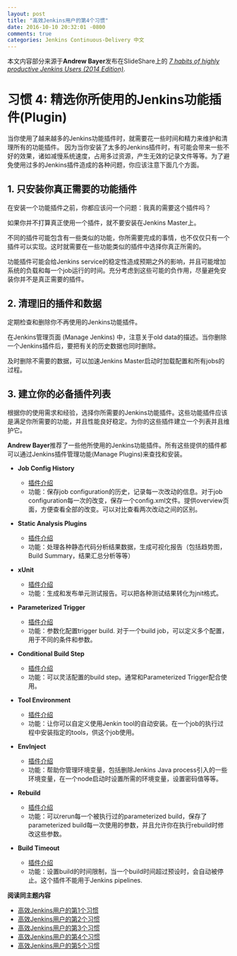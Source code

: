 ```yaml
---
layout: post
title: "高效Jenkins用户的第4个习惯"
date: 2016-10-10 20:32:01 -0800
comments: true
categories: Jenkins Continuous-Delivery 中文
---
```


本文内容部分来源于**Andrew Bayer**发布在SlideShare上的 [*7 habits of highly productive Jenkins Users (2014 Edition)*](http://www.slideshare.net/andrewbayer/seven-habits-of-highly-effective-jenkins-users-2014-edition).


# 习惯 4: 精选你所使用的Jenkins功能插件(Plugin)

当你使用了越来越多的Jenkins功能插件时，就需要花一些时间和精力来维护和清理所有的功能插件。 因为当你安装了太多的Jenkins插件时，有可能会带来一些不好的效果，诸如减慢系统速度，占用多过资源，产生无效的记录文件等等。为了避免使用过多的Jenkins插件造成的各种问题，你应该注意下面几个方面。

## 1. 只安装你真正需要的功能插件 ##

在安装一个功能插件之前，你都应该问一个问题：我真的需要这个插件吗？

如果你并不打算真正使用一个插件，就不要安装在Jenkins Master上。

不同的插件可能包含有一些类似的功能，你所需要完成的事情，也不仅仅只有一个插件可以实现。这时就需要在一些功能类似的插件中选择你真正所需的。

功能插件可能会给Jenkins service的稳定性造成预期之外的影响，并且可能增加系统的负载和每一个job运行的时间。充分考虑到这些可能的负作用，尽量避免安装你并不是真正需要的插件。

<!--more--> 

## 2. 清理旧的插件和数据 ##

定期检查和删除你不再使用的Jenkins功能插件。

在Jenkins管理页面 (Manage Jenkins) 中，注意关于old data的描述。当你删除一个Jenkins插件后，要把有关的历史数据也同时删除。

及时删除不需要的数据，可以加速Jenkins Master启动时加载配置和所有jobs的过程。


## 3. 建立你的必备插件列表 ##

根据你的使用需求和经验，选择你所需要的Jenkins功能插件。这些功能插件应该是满足你所需要的功能，并且性能良好稳定。为你的这些插件建立一个列表并且维护它。


**Andrew Bayer**推荐了一些他所使用的Jenkins功能插件。所有这些提供的插件都可以通过Jenkins插件管理功能(Manage Plugins)来查找和安装。

- **Job Config History**

  - [插件介绍](https://wiki.jenkins-ci.org/display/JENKINS/JobConfigHistory+Plugin) 
  - 功能：保存job configuration的历史，记录每一次改动的信息。对于job configuration每一次的改变，保存一个config.xml文件。提供overview页面，方便查看全部的改变。可以对比查看两次改动之间的区别。
  
- **Static Analysis Plugins**

  - [插件介绍](https://wiki.jenkins-ci.org/display/JENKINS/Static+Code+Analysis+Plug-ins)
  - 功能：处理各种静态代码分析结果数据，生成可视化报告（包括趋势图，Build Summary，结果汇总分析等等）

- **xUnit**

  - [插件介绍](https://wiki.jenkins-ci.org/display/JENKINS/xUnit+Plugin)
  - 功能：生成和发布单元测试报告。可以把各种测试结果转化为jnit格式。

- **Parameterized Trigger**
  
  - [插件介绍](https://wiki.jenkins-ci.org/display/JENKINS/Parameterized+Trigger+Plugin)
  - 功能：参数化配置trigger build. 对于一个build job，可以定义多个配置，用于不同的条件和参数。

- **Conditional Build Step**

  - [插件介绍](https://wiki.jenkins-ci.org/display/JENKINS/Conditional+BuildStep+Plugin)
  - 功能：可以灵活配置的build step。通常和Parameterized Trigger配合使用。

- **Tool Environment**

  - [插件介绍](https://wiki.jenkins-ci.org/display/JENKINS/Tool+Environment+Plugin)
  - 功能：让你可以自定义使用Jenkin tool的自动安装。在一个job的执行过程中安装指定的tools，供这个job使用。

- **EnvInject**

  - [插件介绍](https://wiki.jenkins-ci.org/display/JENKINS/EnvInject+Plugin)
  - 功能：帮助你管理环境变量，包括删除Jenkins Java process引入的一些环境变量，在一个node启动时设置所需的环境变量，设置密码值等等。

- **Rebuild**

  - [插件介绍](https://wiki.jenkins-ci.org/display/JENKINS/Rebuild+Plugin)
  - 功能：可以rerun每一个被执行过的parameterized build，保存了parameterized build每一次使用的参数，并且允许你在执行rebuild时修改这些参数。
 
- **Build Timeout**

  - [插件介绍](https://wiki.jenkins-ci.org/display/JENKINS/Build-timeout+Plugin)
  - 功能：设置build的时间限制，当一个build时间超过预设时，会自动被停止。这个插件不能用于Jenkins pipelines.

**阅读同主题内容**

- [高效Jenkins用户的第1个习惯](http://euccas.github.io/blog/20151210/jenkins-user-habits-1.html)
- [高效Jenkins用户的第2个习惯](http://euccas.github.io/blog/20151215/jenkins-user-habits-2.html)
- [高效Jenkins用户的第3个习惯](http://euccas.github.io/blog/20160523/jenkins-user-habits-3.html)
- [高效Jenkins用户的第4个习惯](http://euccas.github.io/blog/20161010/jenkins-user-habits-4.html)
- [高效Jenkins用户的第5个习惯](http://euccas.github.io/blog/20161216/jenkins-user-habits-5.html)
